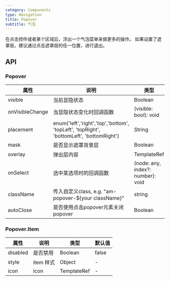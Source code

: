 ```yaml
---
category: Components
type: Navigation
title: Popover
subtitle: 气泡
---
```


在点击控件或者某个区域后，浮出一个气泡菜单来做更多的操作。
如果设置了遮罩层，建议通过点击遮罩层的任一位置，进行退出。


## API

### Popover

属性 | 说明 | 类型 | 默认值
----|-----|------|------
| visible    | 当前显隐状态    | Boolean |  false   |
| onVisibleChange    | 当显隐状态变化时回调函数    | (visible: bool): void |  -   |
| placement    | enum{'left','right','top','bottom', 'topLeft', 'topRight', 'bottomLeft', 'bottomRight'} | String |  'bottomRight'   |
| mask    | 是否显示遮罩背景层    | Boolean |  false  |
| overlay   | 弹出层内容    | TemplateRef |  -   |
| onSelect   | 选中某选项时的回调函数    | (node: any, index?: number): void |  -   |
| className | 传入自定义class, e.g. "am-popover-${your className}"  | string | am-popover | 
| autoClose | 是否使用点击popover元素关闭popover | Boolean | true |

### Popover.Item

属性 | 说明 | 类型 | 默认值
----|-----|------|------
| disabled   | 是否禁用    | Boolean |  false   |
| style  | item 样式    | Object |  -   |
| icon   | icon   | TemplateRef |  -   |
